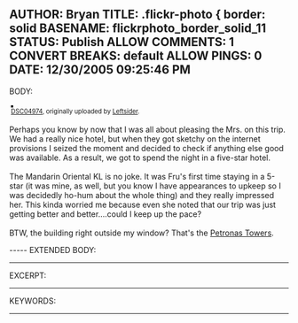 AUTHOR: Bryan
TITLE: .flickr-photo { border: solid
BASENAME: flickrphoto_border_solid_11
STATUS: Publish
ALLOW COMMENTS: 1
CONVERT BREAKS: __default__
ALLOW PINGS: 0
DATE: 12/30/2005 09:25:46 PM
-----
BODY:
<style type="text/css">
.flickr-photo { border: solid 2px #000000; }
.flickr-yourcomment { }
.flickr-frame { text-align: left; padding: 3px; }
.flickr-caption { font-size: 0.8em; margin-top: 0px; }
</style>

<div class="flickr-frame">
	<a href="http://www.flickr.com/photos/leftsider/78746221/" title="photo sharing"><img src="http://static.flickr.com/41/78746221_f9dd62941f.jpg" class="flickr-photo" alt="" /></a>
<br />
	<span class="flickr-caption"><a href="http://www.flickr.com/photos/leftsider/78746221/">DSC04974</a>, originally uploaded by <a href="http://www.flickr.com/people/leftsider/">Leftsider</a>.</span>
</div>
				
<p class="flickr-yourcomment">
	Perhaps you know by now that I was all about pleasing the Mrs. on this trip. We had a really nice hotel, but when they got sketchy on the internet provisions I seized the moment and decided to check if anything else good was available. As a result, we got to spend the night in a five-star hotel.<br />
<br />
The Mandarin Oriental KL is no joke. It was Fru's first time staying in a 5-star (it was mine, as well, but you know I have appearances to upkeep so I was decidedly ho-hum about the whole thing) and they really impressed her. This kinda worried me because even she noted that our trip was just getting better and better....could I keep up the pace?<br />
<br />
BTW, the building right outside my window? That's the <a href="http://flickr.com/photos/leftsider/78746066/">Petronas Towers</a>.
</p>
-----
EXTENDED BODY:

-----
EXCERPT:

-----
KEYWORDS:

-----


